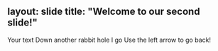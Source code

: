 layout: slide
title: "Welcome to our second slide!"
---
Your text
Down another rabbit hole I go
Use the left arrow to go back!
